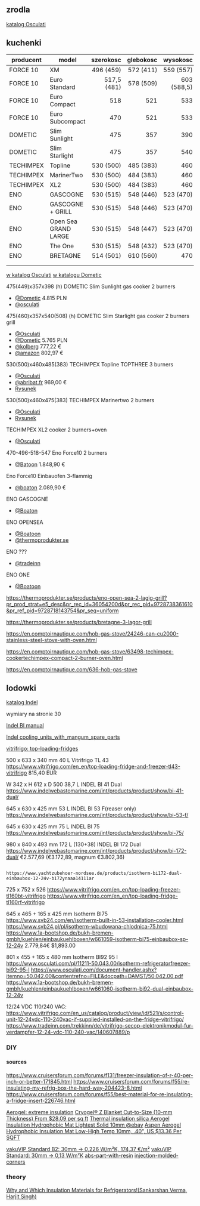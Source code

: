 
## zrodla

[katalog Osculati](https://docweb.osculati.com/flip/OSCULATI-2025-POL)

## kuchenki

| **producent** | **model**            | **szerokosc** | **glebokosc** | **wysokosc** |   |   |   |
|---------------|----------------------|--------------:|--------------:|-------------:|---|---|---|
| FORCE 10      | XM                   |     496 (459) |     572 (411) |    559 (557) |   |   |   |
| FORCE 10      | Euro Standard        |   517,5 (481) |     578 (509) |  603 (588,5) |   |   |   |
| FORCE 10      | Euro Compact         |           518 |           521 |          533 |   |   |   |
| FORCE 10      | Euro Subcompact      |           470 |           521 |          533 |   |   |   |
| DOMETIC       | Slim Sunlight        |           475 |           357 |          390 |   |   |   |
| DOMETIC       | Slim Starlight       |           475 |           357 |          540 |   |   |   |
| TECHIMPEX     | Topline              |     530 (500) |     485 (383) |          460 |   |   |   |
| TECHIMPEX     | MarinerTwo           |     530 (500) |     484 (383) |          460 |   |   |   |
| TECHIMPEX     | XL2                  |     530 (500) |     484 (383) |          460 |   |   |   |
| ENO           | GASCOGNE             |     530 (515) |     548 (446) |    523 (470) |   |   |   |
| ENO           | GASCOGNE + GRILL     |     530 (515) |     548 (446) |    523 (470) |   |   |   |
| ENO           | Open Sea GRAND LARGE |     530 (515) |     548 (447) |    523 (470) |   |   |   |
| ENO           | The One              |     530 (515) |     548 (432) |    523 (470) |   |   |   |
| ENO           | BRETAGNE             |     514 (501) |     610 (560) |          470 |   |   |   |
|               |                      |               |               |              |   |   |   |
|               |                      |               |               |              |   |   |   |

[w katalog Osculati](https://docweb.osculati.com/flip/OSCULATI-2025-POL/946/)
[w katalogu Dometic](https://www.dometic.com/pl-pl/outdoor/lodki/kuchnia-na-lodzi)

475(449)x357x398      (h) DOMETIC Slim Sunlight gas cooker 2 burners

- [@Dometic](https://www.dometic.com/pl-pl/outdoor/lodki/kuchnia-na-lodzi/piekarniki-do-lodzi/dometic-oh-2280-s-74887?v=9103303823) 4.815 PLN
- [@osculati](https://www.osculati.com/pl/11203-50.366.02/dometic-slim-sunlight-gas-cooker-2-burners)
                                                                              
475(460)x357x540(508) (h) DOMETIC Slim Starlight gas cooker 2 burners grill   
- [@Osculati](https://www.osculati.com/pl/11203-50.366.22/)
- [@Dometic](https://www.dometic.com/pl-pl/outdoor/lodki/kuchnia-na-lodzi/piekarniki-do-lodzi/dometic--starlight-74886?v=9103303822) 5.765 PLN 
- [@kolberg](https://www.koberger-hamburg.de/dometic-starlight-9103303822.html) 777,22 €
- [@amazon](https://www.amazon.de/DOMETIC-90300277-Starlight-Cooker-Marine/dp/B00UAMXEP6/ref=sr_1_1?__mk_de_DE=%C3%85M%C3%85%C5%BD%C3%95%C3%91&sr=8-1) 802,97 €


530(500)x460x485(383)     TECHIMPEX Topline TOPTHREE 3 burners  
- [@Osculati](https://www.osculati.com/pl/11202-50.380.00/)
- [@abribat.fr](https://abribat.fr/plaque-micro-ondes-hotte-/938-cuisiniere-gaz-dometic-9103303822-starlight) 969,00 €
- [Rysunek](https://www.osculati.com/document-handler.ashx?itemno=50.380.00&contentrefno=FILE&docpath=DAM2D/50.380.00.pdf)

530(500)x460x475(383)     TECHIMPEX Marinertwo 2 burners
- [@Osculati](https://www.osculati.com/pl/11202-50.370.00/)
- [Rysunek](https://www.osculati.com/document-handler.ashx?itemno=50.370.00&contentrefno=FILE&docpath=DAMST/50.370.00.pdf)

TECHIMPEX XL2 cooker 2 burners+oven 
- [@Osculati](https://www.osculati.com/pl/11202-50.385.02/)

470-496-518-547     Eno Force10 2 burners  
- [@Batoon](https://www.boatoon.com/de/shop/eno-force10-einbauofen-2-flammig-18702.html) 1.848,90 €

Eno Force10 Einbauofen 3-flammig 
- [@boaton](https://www.boatoon.com/de/shop/eno-force10-einbauofen-3-flammig-18707.html) 2.089,90 €

ENO GASCOGNE
- [@Boaton](https://www.boatoon.com/de/shop/eno-gascogne-2-flammiger-einbauofen-modell-mit-grill-19672.html)

ENO OPENSEA
- [@Boatoon](https://www.boatoon.com/de/shop/eno-opensea-einbauofen-ausfuhrung-3-flammig-19668.html)
- [@thermoprodukter.se](https://thermoprodukter.se/products/eno-open-sea-2-lagig-grill?pr_prod_strat=e5_desc&pr_rec_id=36054200d&pr_rec_pid=9728738361610&pr_ref_pid=9728718143754&pr_seq=uniform)

ENO ???
- [@tradeinn](https://www.tradeinn.com/waveinn/de/eno-eine-kuche-mit-backofen/139714098/p)

ENO ONE
- [@Boatoon](https://www.boatoon.com/de/shop/eno-one-basiskocher-30mbar-833.html)


https://thermoprodukter.se/products/eno-open-sea-2-lagig-grill?pr_prod_strat=e5_desc&pr_rec_id=36054200d&pr_rec_pid=9728738361610&pr_ref_pid=9728718143754&pr_seq=uniform

https://thermoprodukter.se/products/bretagne-3-lagor-grill

https://en.comptoirnautique.com/hob-gas-stove/24246-can-cu2000-stainless-steel-stove-with-oven.html

https://en.comptoirnautique.com/hob-gas-stove/63498-techimpex-cookertechimpex-compact-2-burner-oven.html

https://en.comptoirnautique.com/636-hob-gas-stove





## lodowki

[katalog Indel](https://www.indelwebastomarine.com/fileadmin/webasto__media/indelwebastomarine.com/INT/Documents/Indel_Marine_Product_Catalogue_IM3.pdf)

wymiary na stronie 30

[Indel BI manual](https://www.indelwebastomarine.com/fileadmin/webasto__media/indelwebastomarine.com/INT/Documents/bi_manual.pdf)

[Indel cooling_units_with_mangum_spare_parts](https://www.indelwebastomarine.com/fileadmin/webasto__media/indelwebastomarine.com/INT/Documents/cooling_units_with_mangum_spare_parts.PDF)

[vitrifrigo: top-loading-fridges](https://www.vitrifrigo.com/en_en/products/boating/top-loading-fridges)


500 x 633 x 340 mm        40 L             Vitrifrigo TL 43                   https://www.vitrifrigo.com/en_en/top-loading-fridge-and-freezer-tl43-vitrifrigo 815,40 EUR

W 342 x H 612 x D 500     38,7 L           INDEL BI 41 Dual                   https://www.indelwebastomarine.com/int/products/product/show/bi-41-dual/ 

645 x 630 x 425 mm        53 L             INDEL BI 53 F(reaser only)         https://www.indelwebastomarine.com/int/products/product/show/bi-53-f/

645 x 630 x 425 mm        75 L             INDEL BI 75                        https://www.indelwebastomarine.com/int/products/product/show/bi-75/

980 x 840 x 493 mm       172 L (130+38)    INDEL BI 172 Dual                  https://www.indelwebastomarine.com/int/products/product/show/bi-172-dual/ €2.577,69 (€3.172,89, magnum €3.802,36)

                                                                              https://www.yachtzubehoer-nordsee.de/products/isotherm-bi172-dual-einbaubox-12-24v-b172ynaaa14111ar 

725 x 752 x 526
https://www.vitrifrigo.com/en_en/top-loading-freezer-tl160bt-vitrifrigo
https://www.vitrifrigo.com/en_en/top-loading-fridge-tl160rf-vitrifrigo




645 x 465 + 165 x 425 mm Isotherm BI75
https://www.svb24.com/en/isotherm-built-in-53-installation-cooler.html
https://www.svb24.pl/pl/isotherm-wbudowana-chlodnica-75.html
https://www.1a-bootshop.de/bukh-bremen-gmbh/kuehlen/einbaukuehlboxen/w661059-isotherm-bi75-einbaubox-sp-12-24v
2.779,84€ $1,893.00

801 x 455 + 165 x 480 mm  Isotherm BI92 95 l
https://www.osculati.com/pl/11211-50.043.00/isotherm-refrigeratorfreezer-bi92-95-l
https://www.osculati.com/document-handler.ashx?itemno=50.042.00&contentrefno=FILE&docpath=DAMST/50.042.00.pdf
https://www.1a-bootshop.de/bukh-bremen-gmbh/kuehlen/einbaukuehlboxen/w661060-isotherm-bi92-dual-einbaubox-12-24v


12/24 VDC 110/240 VAC: 
https://www.vitrifrigo.com/en_us/catalog/product/view/id/521/s/control-unit-12-24vdc-110-240vac-if-supplied-installed-on-the-fridge-vitrifrigo/
https://www.tradeinn.com/trekkinn/de/vitrifrigo-secop-elektronikmodul-fur-verdampfer-12-24-vdc-110-240-vac/140607889/p

### DIY


#### sources

https://www.cruisersforum.com/forums/f131/freezer-insulation-of-r-40-per-inch-or-better-171845.html
https://www.cruisersforum.com/forums/f55/re-insulating-my-refrig-box-the-hard-way-204423-8.html
https://www.cruisersforum.com/forums/f55/best-material-for-re-insulating-a-fridge-insert-226746.html

[Aerogel: extreme insulation](https://www.buyaerogel.com/)
[Cryogel® Z Blanket Cut-to-Size (10-mm Thickness) From $28.09 per sq ft](https://www.buyaerogel.com/product/cryogel-z-10-mm-cut-to-size/)
[Thermal insulation silica Aerogel Insulation Hydrophobic Mat Lightest Solid 10mm @ebay](https://www.ebay.com/itm/154159421870)
[Aspen Aerogel Hydrophobic Insulation Mat Low-High Temp 10mm, .40", US $13.36 Per SQFT](https://www.ebay.com/itm/372849936505)


[vakuVIP Standard B2: 30mm -> 0,226 W/m²K, 174,37 €/m²](https://vakuumdaemmung.at/portfolio/vakuvip-standard/)
[vakuVIP Standard: 30mm -> 0,13 W/m²K](https://www.vaku-isotherm.de/de/produkte/kuehlraumbau)
[abs-part-with-resin](https://airwolf3d.com/2013/11/30/7-steps-to-a-stronger-abs-part-with-resin/)
[injection-molded-corners](https://catalog.seagateplastics.com/viewitems/injection-molded-parts/injection-molded-corners)

### theory

[Why and Which Insulation Materials for Refrigerators!(Sankarshan Verma, Harjit Singh)](https://www.researchgate.net/publication/340885588_Why_and_Which_Insulation_Materials_for_Refrigerators)



